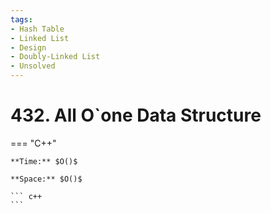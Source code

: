 ```yaml
---
tags:
- Hash Table
- Linked List
- Design
- Doubly-Linked List
- Unsolved
---
```



# 432. All O`one Data Structure

=== "C++"

    **Time:** $O()$

    **Space:** $O()$

    ``` c++
    ```